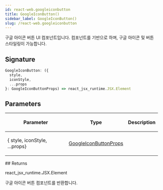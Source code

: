 ```yaml
---
id: react-web.googleiconbutton
title: GoogleIconButton()
sidebar_label: GoogleIconButton()
slug: /react-web.googleiconbutton
---
```






구글 아이콘 버튼 UI 컴포넌트입니다.  컴포넌트를 기반으로 하며, 구글 아이콘 및 버튼 스타일링이 가능합니다.

## Signature

```typescript
GoogleIconButton: ({
  style,
  iconStyle,
  ...props
}: GoogleIconButtonProps) => react_jsx_runtime.JSX.Element
```

## Parameters

<table><thead><tr><th>

Parameter


</th><th>

Type


</th><th>

Description


</th></tr></thead>
<tbody><tr><td>

\{ style, iconStyle, ...props\}


</td><td>

[GoogleIconButtonProps](./react-web.googleiconbuttonprops)


</td><td>


</td></tr>
</tbody></table>
## Returns

react_jsx_runtime.JSX.Element

구글 아이콘 버튼 컴포넌트를 반환합니다.

